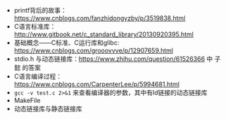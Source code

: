 

- printf背后的故事： https://www.cnblogs.com/fanzhidongyzby/p/3519838.html
- C语言标准库：http://www.gitbook.net/c_standard_library/20130920395.html
- 基础概念——C标准、C运行库和glibc: https://www.cnblogs.com/grooovvve/p/12907659.html
- stdio.h 与动态链接库：https://www.zhihu.com/question/61526366  中 子懿 的答案
- C语言编译过程：https://www.cnblogs.com/CarpenterLee/p/5994681.html
- `gcc -v test.c 2>&1` 来查看编译器的参数，其中有ld链接的动态链接库
- MakeFile
- 动态链接库与静态链接库
